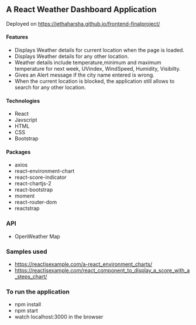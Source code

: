 ## A React Weather Dashboard Application

Deployed on https://jethaharsha.github.io/frontend-finalproject/

#### Features

- Displays Weather details for current location when the page is loaded.
- Displays Weather details for any other location.
- Weather details include temperature,minimum and maximum temperature for next week, UVindex, WindSpeed, Humidity, Visibilty.
- Gives an Alert message if the city name entered is wrong.
- When the current location is blocked, the application still allows to search for any other location.

#### Technologies

- React
- Javscript
- HTML
- CSS
- Bootstrap

#### Packages

- axios
- react-environment-chart
- react-score-indicator
- react-chartjs-2
- react-bootstrap
- moment
- react-router-dom
- reactstrap

### API

- OpenWeather Map

### Samples used

- https://reactjsexample.com/a-react_environment_charts/
- https://reactjsexample.com/react_component_to_display_a_score_with_a_steps_chart/

### To run the application

- npm install
- npm start
- watch localhost:3000 in the browser
